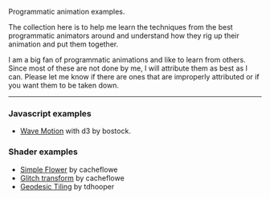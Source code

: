 Programmatic animation examples.

The collection here is to help me learn the techniques from the best programmatic animators around and understand how they rig up their animation and put them together.

I am a big fan of programmatic animations and like to learn from others. Since most of these are not done by me, I will attribute them as best as I can. Please let me know if there are ones that are improperly attributed or if you want them to be taken down.

---

### Javascript examples

* [Wave Motion](http://bl.ocks.org/mbostock/c66ab1426f4b8945a7ef) with d3 by bostock.

### Shader examples

 * [Simple Flower](https://www.shadertoy.com/view/XtVSz1) by cacheflowe
 * [Glitch transform](https://www.shadertoy.com/view/XtyXzW) by cacheflowe
 * [Geodesic Tiling](https://www.shadertoy.com/view/llVXRd) by tdhooper
